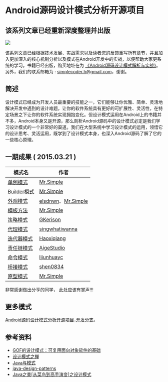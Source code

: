 # Android源码设计模式分析开源项目

## 该系列文章已经重新深度整理并出版

![](http://img3x5.ddimg.cn/73/12/23802445-1_w_3.jpg)

该系列文章已经根据技术发展、实战需求以及读者您的反馈重写所有章节，并且加入更加深入的核心机制分析以及模式在Android开发中的实战，以便帮助大家更系统的学习。书籍已经出版，购买地址在为 [《Android源码设计模式解析与实战》](http://item.jd.com/11793928.html)。另外，我们的联系邮箱为 : simplecoder.h@gmail.com，谢谢。


## 简述
设计模式已经成为开发人员最重要的技能之一，它们能够让你优雅、简单、灵活地解决开发中遇到的设计难题，让你的软件系统具有更好的可扩展性、灵活性，在特定场景之下让你的软件系统实现拥抱变化。但设计模式运用在Android上的书籍并不多，Android本身又是开源，那么剖析Android源码中的设计模式必定是我们学习设计模式的一个非常好的渠道。我们在大型系统中学习设计模式的运用，领悟它的设计思考、灵活运用，既学到了设计模式本身，也深入Android源码了解了它的一些核心原理。      
 
## 一期成果 ( 2015.03.21 )
|     模式名    |    作者    |
|    -----    |    ------   |
|    [单例模式](singleton/mr.simple)   	 | [Mr.Simple](https://github.com/bboyfeiyu)|  
|    [Builder模式](builder/mr.simple)  	 | [Mr.Simple](https://github.com/bboyfeiyu)|  
|    [外观模式](facade/elsdnwn)   	     | [elsdnwn](https://github.com/elsdnwn)、[Mr.Simple](https://github.com/bboyfeiyu)|   
|    [模板方法](template-method/mr.simple)   | [Mr.Simple](https://github.com/bboyfeiyu) | 
|    [策略模式](strategy/gkerison)      | [GKerison](https://github.com/GKerison) | 
|    [代理模式](proxy/singwhatiwanna)   | [singwhatiwanna](https://github.com/singwhatiwanna) |  
|    [迭代器模式](iterator/haoxiqiang) | [Haoxiqiang](https://github.com/Haoxiqiang)|  
|    [责任链模式](chain-of-responsibility/AigeStudio) | [AigeStudio](https://github.com/AigeStudio)|  
|    [命令模式](command/lijunhuayc) | [lijunhuayc](https://github.com/lijunhuayc)|  
|    [桥接模式](bridge/shen0834) | [shen0834](https://github.com/shen0834)|  
|    [原型模式](prototype/mr.simple) | [Mr.Simple](https://github.com/bboyfeiyu)| 

非常感谢做出分享的同学， 此处应该有掌声!!!      

## 更多模式
[Android源码设计模式分析开源项目-开发分支](https://github.com/simple-android-framework-exchange/android_design_patterns_analysis)。

## 参考资料
* [GOF的设计模式：可复用面向对象软件的基础](http://item.jd.com/10057319.html)
* [设计模式之禅](http://item.jd.com/11414555.html)
* [Java与模式](http://item.jd.com/10094286.html)
* [java-design-patterns](https://github.com/iluwatar/java-design-patterns)
* [Java之美[从菜鸟到高手演变]之设计模式](http://blog.csdn.net/zhangerqing/article/details/8194653)
